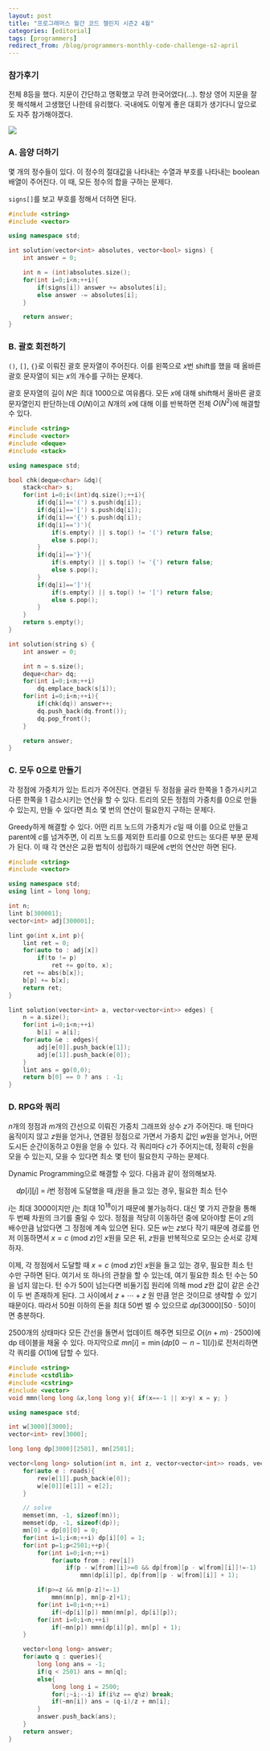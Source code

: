 ```yaml
---
layout: post
title: "프로그래머스 월간 코드 챌린지 시즌2 4월"
categories: [editorial]
tags: [programmers]
redirect_from: /blog/programmers-monthly-code-challenge-s2-april
---
```


### 참가후기

전체 8등을 했다. 지문이 간단하고 명확했고 무려 한국어였다(...). 항상 영어 지문을 잘못 해석해서 고생했던 나한테 유리했다. 국내에도 이렇게 좋은 대회가 생기다니 앞으로도 자주 참가해야겠다.

![](../assets/image/2021-04-28-programmers-monthly-code-challenge-s2-april/screenshot1.png)

### A. 음양 더하기

몇 개의 정수들이 있다. 이 정수의 절대값을 나타내는 수열과 부호를 나타내는 boolean 배열이 주어진다. 이 때, 모든 정수의 합을 구하는 문제다.

`signs[]`를 보고 부호를 정해서 더하면 된다.

```cpp
#include <string>
#include <vector>

using namespace std;

int solution(vector<int> absolutes, vector<bool> signs) {
    int answer = 0;

    int n = (int)absolutes.size();
    for(int i=0;i<n;++i){
        if(signs[i]) answer += absolutes[i];
        else answer -= absolutes[i];
    }

    return answer;
}
```

### B. 괄호 회전하기

`()`, `[]`, `{}`로 이뤄진 괄호 문자열이 주어진다. 이를 왼쪽으로 $x$번 shift를 했을 때 올바른 괄호 문자열이 되는 $x$의 개수를 구하는 문제다.

괄호 문자열의 길이 $N$은 최대 $1000$으로 여유롭다. 모든 $x$에 대해 shift해서 올바른 괄호 문자열인지 판단하는데 $O(N)$이고 $N$개의 $x$에 대해 이를 반복하면 전체 $O(N^2)$에 해결할 수 있다.

```cpp
#include <string>
#include <vector>
#include <deque>
#include <stack>

using namespace std;

bool chk(deque<char> &dq){
    stack<char> s;
    for(int i=0;i<(int)dq.size();++i){
        if(dq[i]=='(') s.push(dq[i]);
        if(dq[i]=='[') s.push(dq[i]);
        if(dq[i]=='{') s.push(dq[i]);
        if(dq[i]==')'){
            if(s.empty() || s.top() != '(') return false;
            else s.pop();
        }
        if(dq[i]=='}'){
            if(s.empty() || s.top() != '{') return false;
            else s.pop();
        }
        if(dq[i]==']'){
            if(s.empty() || s.top() != '[') return false;
            else s.pop();
        }
    }
    return s.empty();
}

int solution(string s) {
    int answer = 0;

    int n = s.size();
    deque<char> dq;
    for(int i=0;i<n;++i)
        dq.emplace_back(s[i]);
    for(int i=0;i<n;++i){
        if(chk(dq)) answer++;
        dq.push_back(dq.front());
        dq.pop_front();
    }

    return answer;
}
```

### C. 모두 0으로 만들기

각 정점에 가중치가 있는 트리가 주어진다. 연결된 두 정점을 골라 한쪽을 $1$ 증가시키고 다른 한쪽을 $1$ 감소시키는 연산을 할 수 있다. 트리의 모든 정점의 가중치를 $0$으로 만들 수 있는지, 만들 수 있다면 최소 몇 번의 연산이 필요한지 구하는 문제다.

Greedy하게 해결할 수 있다. 어떤 리프 노드의 가중치가 $c$일 때 이를 $0$으로 만들고 parent에 $c$를 넘겨주면, 이 리프 노드를 제외한 트리를 $0$으로 만드는 또다른 부분 문제가 된다. 이 때 각 연산은 교환 법칙이 성립하기 때문에 $c$번의 연산만 하면 된다.

```cpp
#include <string>
#include <vector>

using namespace std;
using lint = long long;

int n;
lint b[300001];
vector<int> adj[300001];

lint go(int x,int p){
    lint ret = 0;
    for(auto to : adj[x])
        if(to != p)
            ret += go(to, x);
    ret += abs(b[x]);
    b[p] += b[x];
    return ret;
}

lint solution(vector<int> a, vector<vector<int>> edges) {
    n = a.size();
    for(int i=0;i<n;++i)
        b[i] = a[i];
    for(auto &e : edges){
        adj[e[0]].push_back(e[1]);
        adj[e[1]].push_back(e[0]);
    }
    lint ans = go(0,0);
    return b[0] == 0 ? ans : -1;
}
```

### D. RPG와 쿼리

$n$개의 정점과 $m$개의 간선으로 이뤄진 가중치 그래프와 상수 $z$가 주어진다. 매 턴마다 움직이지 않고 $z$원을 얻거나, 연결된 정점으로 가면서 가중치 값인 $w$원을 얻거나, 어떤 도시든 순간이동하고 $0$원을 얻을 수 있다. 각 쿼리마다 $c$가 주어지는데, 정확히 $c$원을 모을 수 있는지, 모을 수 있다면 최소 몇 턴이 필요한지 구하는 문제다.

Dynamic Programming으로 해결할 수 있다. 다음과 같이 정의해보자.

    $dp[i][j]$ = $i$번 정점에 도달했을 때 $j$원을 들고 있는 경우, 필요한 최소 턴수

$i$는 최대 $3000$이지만 $j$는 최대 ${10}^{18}$이기 때문에 불가능하다. 대신 몇 가지 관찰을 통해 두 번째 차원의 크기를 줄일 수 있다. 정점을 적당히 이동하던 중에 모아야할 돈이 $z$의 배수만큼 남았다면 그 정점에 계속 있으면 된다. 모든 $w$는 $z$보다 작기 때문에 경로를 먼저 이동하면서 $x = c \ (\mathrm{mod} \ z)$인 $x$원을 모은 뒤, $z$원을 반복적으로 모으는 순서로 강제하자.

이제, 각 정점에서 도달할 때 $x = c \ (\mathrm{mod} \ z)$인 $x$원을 들고 있는 경우, 필요한 최소 턴 수만 구하면 된다. 여기서 또 하나의 관찰을 할 수 있는데, 여기 필요한 최소 턴 수는 $50$을 넘지 않는다. 턴 수가 $50$이 넘는다면 비둘기집 원리에 의해 $\mathrm{mod} \ z$한 값이 같은 순간이 두 번 존재하게 된다. 그 사이에서 $z+\cdots+z$ 원 만큼 얻은 것이므로 생략할 수 있기 때문이다. 따라서 $50$원 이하의 돈을 최대 $50$번 벌 수 있으므로 $dp[3000][50 \cdot 50]$이면 충분하다.

$2500$개의 상태마다 모든 간선을 돌면서 업데이트 해주면 되므로 $O((n+m) \cdot 2500)$에 dp 테이블을 채울 수 있다. 마지막으로 $mn[i] = \min (dp[0 \sim n-1][i])$로 전처리하면 각 쿼리를 $O(1)$에 답할 수 있다.

```cpp
#include <string>
#include <cstdlib>
#include <cstring>
#include <vector>
void mmn(long long &x,long long y){ if(x==-1 || x>y) x = y; }

using namespace std;

int w[3000][3000];
vector<int> rev[3000];

long long dp[3000][2501], mn[2501];

vector<long long> solution(int n, int z, vector<vector<int>> roads, vector<long long> queries) {
    for(auto e : roads){
        rev[e[1]].push_back(e[0]);
        w[e[0]][e[1]] = e[2];
    }

    // solve
    memset(mn, -1, sizeof(mn));
    memset(dp, -1, sizeof(dp));
    mn[0] = dp[0][0] = 0;
    for(int i=1;i<n;++i) dp[i][0] = 1;
    for(int p=1;p<2501;++p){
        for(int i=0;i<n;++i)
            for(auto from : rev[i])
                if(p - w[from][i]>=0 && dp[from][p - w[from][i]]!=-1)
                    mmn(dp[i][p], dp[from][p - w[from][i]] + 1);

        if(p>=z && mn[p-z]!=-1)
            mmn(mn[p], mn[p-z]+1);
        for(int i=0;i<n;++i)
            if(~dp[i][p]) mmn(mn[p], dp[i][p]);
        for(int i=0;i<n;++i)
            if(~mn[p]) mmn(dp[i][p], mn[p] + 1);
    }

    vector<long long> answer;
    for(auto q : queries){
        long long ans = -1;
        if(q < 2501) ans = mn[q];
        else{
            long long i = 2500;
            for(;~i;--i) if(i%z == q%z) break;
            if(~mn[i]) ans = (q-i)/z + mn[i];
        }
        answer.push_back(ans);
    }
    return answer;
}
```
